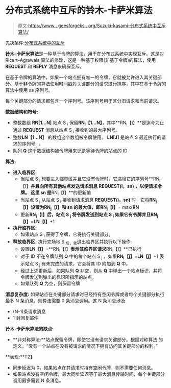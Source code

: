 # 分布式系统中互斥的铃木-卡萨米算法

> 原文:[https://www . geesforgeks . org/Suzuki-kasami-分布式系统中互斥算法/](https://www.geeksforgeeks.org/suzuki-kasami-algorithm-for-mutual-exclusion-in-distributed-system/)

先决条件:[分布式系统中的互斥](https://www.geeksforgeeks.org/operating-system-mutual-exclusion-in-distributed-system/)

**铃木–卡萨米算法**是一种基于令牌的算法，用于在分布式系统中实现互斥。这是对 Ricart–Agrawala 算法的修改，这是一种基于权限(非基于令牌)的算法，使用 **REQUEST** 和 **REPLY** 消息来确保互斥。

在基于令牌的算法中，如果一个站点拥有唯一的令牌，它就被允许进入其关键部分。基于非令牌的算法使用时间戳对关键部分的请求进行排序，其中在基于令牌的算法中使用 as 序列号。

每个关键部分的请求都包含一个序列号。该序列号用于区分旧请求和当前请求。

**数据结构和符号:**

*   整数数组 **RN[1…N]**
    站点 S <sub>i</sub> 保留**RN<sub>I</sub>【1…N】**，其中**RN<sub>I</sub>【j】**是迄今为止通过 **REQUEST** 消息从站点 S <sub>i</sub> 接收到的最大序列号。
*   整数**LN【1…N】**
    的数组这个数组被令牌使用。 **LN[J]** 是站点 S 最近执行的请求的序列号 <sub>j</sub> 。
*   队列 **Q**
    这个数据结构被令牌用来记录等待令牌的站点的 ID

**算法:**

*   **进入临界区:**
    *   当站点 S <sub>i</sub> 想要进入临界区并且它没有令牌时，它递增它的序列号**RN<sub>I</sub>【I】**并且向所有其他站点发送请求消息 **REQUEST(i，sn)** ，以便请求令牌。
        这里 **sn** 是**RN<sub>I</sub>【I】**的更新值
    *   当站点 S <sub>j</sub> 从站点 S <sub>i</sub> 接收到请求消息 **REQUEST(i，sn)** 时，它将**RN<sub>j</sub>【I】**设置为**RN<sub>j</sub>【I】**和 **sn** 的最大值，即**RN<sub>j</sub>【I】**= max(**RN**
    *   更新**RN<sub>j</sub>【I】**后，站点 S <sub>j</sub> 将令牌发送到站点 S <sub>i</sub> 如果它有令牌并且**RN<sub>j</sub>【I】**=**LN【I】**+1
*   **执行临界区:**
    *   如果站点 S <sub>i</sub> 获得了令牌，它将执行关键部分。
*   **释放临界区:**
    执行完场地 S <sub>后，我</sub>退出临界区并执行以下操作:
    *   设置**LN【I】**=**RN<sub>I</sub>【I】**表示其临界区请求**RN<sub>I</sub>【I】**已执行
    *   对于 ID 不在令牌队列 **Q** 中的每个站点 S <sub>j</sub> ，如果**RN<sub>I</sub>【j】**=**LN【j】**+1 表示站点 S <sub>j</sub> 有未完成的请求，它会将其 ID 附加到 **Q** 中。
    *   经过上述更新后，如果队列 **Q** 非空，则从 **Q** 中弹出一个站点标识，并将令牌发送到弹出的标识所指示的站点。
    *   如果队列 **Q** 为空，则保留令牌

**消息复杂度:**
如果站点在关键部分请求时已经持有空闲令牌或者每个关键部分执行最多 N 条消息，则算法需要 0 条消息调用。这 N 条消息涉及

*   (N-1)条请求消息
*   1 封回复邮件

**铃木-卡萨米算法的缺点:**

*   **非对称算法:**站点保留令牌，即使它没有请求关键部分。根据对称算法
    的定义，“没有一个站点在没有被请求的情况下拥有访问其关键部分的权利。”

**表现:**T2】

*   同步延迟为 0，如果站点在其请求时持有空闲令牌，则不需要任何消息。
*   如果站点没有空闲令牌，最大同步延迟等于最大消息传输时间，每个关键部分调用最多需要 N 条消息。